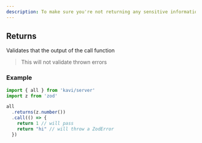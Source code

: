 ```yaml
---
description: To make sure you're not returning any sensitive information, you can validate what you return to the client.
---
```


## Returns
Validates that the output of the call function
> This will not validate thrown errors
### Example
```ts
import { all } from 'kavi/server'
import z from 'zod'

all
  .returns(z.number())
  .call(() => {
    return 1 // will pass
    return "hi" // will throw a ZodError
  })
```